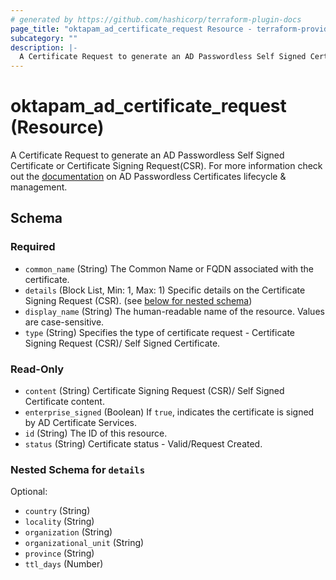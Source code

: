 ```yaml
---
# generated by https://github.com/hashicorp/terraform-plugin-docs
page_title: "oktapam_ad_certificate_request Resource - terraform-provider-oktapam"
subcategory: ""
description: |-
  A Certificate Request to generate an AD Passwordless Self Signed Certificate or Certificate Signing Request(CSR). For more information check out the documentation https://help.okta.com/asa/en-us/Content/Topics/Adv_Server_Access/docs/ad-certs.htm on AD Passwordless Certificates lifecycle & management.
---
```


# oktapam_ad_certificate_request (Resource)

A Certificate Request to generate an AD Passwordless Self Signed Certificate or Certificate Signing Request(CSR). For more information check out the [documentation](https://help.okta.com/asa/en-us/Content/Topics/Adv_Server_Access/docs/ad-certs.htm) on AD Passwordless Certificates lifecycle & management.



<!-- schema generated by tfplugindocs -->
## Schema

### Required

- `common_name` (String) The Common Name or FQDN associated with the certificate.
- `details` (Block List, Min: 1, Max: 1) Specific details on the Certificate Signing Request (CSR). (see [below for nested schema](#nestedblock--details))
- `display_name` (String) The human-readable name of the resource. Values are case-sensitive.
- `type` (String) Specifies the type of certificate request - Certificate Signing Request (CSR)/ Self Signed Certificate.

### Read-Only

- `content` (String) Certificate Signing Request (CSR)/ Self Signed Certificate content.
- `enterprise_signed` (Boolean) If `true`, indicates the certificate is signed by AD Certificate Services.
- `id` (String) The ID of this resource.
- `status` (String) Certificate status - Valid/Request Created.

<a id="nestedblock--details"></a>
### Nested Schema for `details`

Optional:

- `country` (String)
- `locality` (String)
- `organization` (String)
- `organizational_unit` (String)
- `province` (String)
- `ttl_days` (Number)


